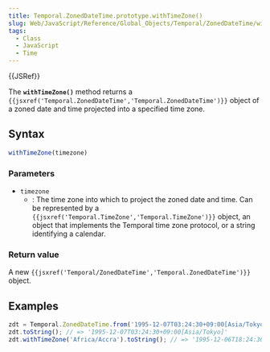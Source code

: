```yaml
---
title: Temporal.ZonedDateTime.prototype.withTimeZone()
slug: Web/JavaScript/Reference/Global_Objects/Temporal/ZonedDateTime/withTimeZone
tags:
  - Class
  - JavaScript
  - Time
---
```

{{JSRef}}

<p class="summary"><span class="seoSummary">The <strong><code>withTimeZone()</code></strong> method returns a <code>{{jsxref('Temporal.ZonedDateTime','Temporal.ZonedDateTime')}}</code> object of a zoned date and time projected into a specified time zone.</span></p>

## Syntax

```js
withTimeZone(timezone)
```

### Parameters

- `timezone`
  - : The time zone into which to project the zoned date and time. Can be
    represented by a
    `{{jsxref('Temporal.TimeZone','Temporal.TimeZone')}}`
    object, an object that implements the Temporal time zone protocol, or a
    string identifying a calendar.

### Return value

A new
`{{jsxref('Temporal/ZonedDateTime','Temporal.ZonedDateTime')}}`
object.

## Examples

```js
zdt = Temporal.ZonedDateTime.from('1995-12-07T03:24:30+09:00[Asia/Tokyo]');
zdt.toString(); // => '1995-12-07T03:24:30+09:00[Asia/Tokyo]'
zdt.withTimeZone('Africa/Accra').toString(); // => '1995-12-06T18:24:30+00:00[Africa/Accra]'
```
